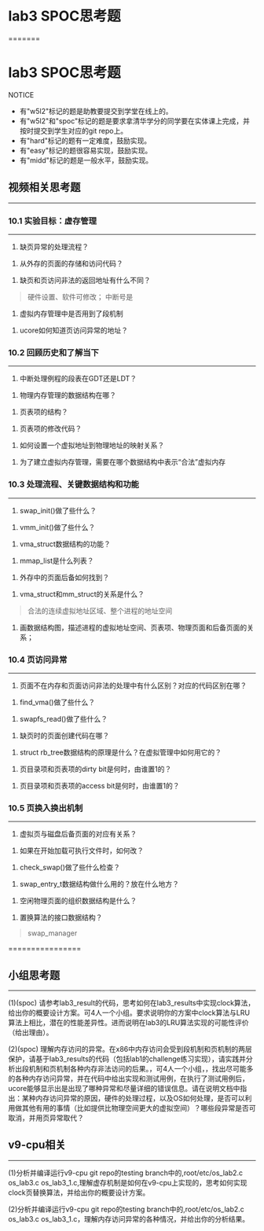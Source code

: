 # lab3 SPOC思考题

=======
# lab3 SPOC思考题

NOTICE
- 有"w5l2"标记的题是助教要提交到学堂在线上的。
- 有"w5l2"和"spoc"标记的题是要求拿清华学分的同学要在实体课上完成，并按时提交到学生对应的git repo上。
- 有"hard"标记的题有一定难度，鼓励实现。
- 有"easy"标记的题很容易实现，鼓励实现。
- 有"midd"标记的题是一般水平，鼓励实现。

## 视频相关思考题
---

### 10.1 实验目标：虚存管理
---

1. 缺页异常的处理流程？

 > 

1. 从外存的页面的存储和访问代码？

 > 

1. 缺页和页访问非法的返回地址有什么不同？

 > 硬件设置、软件可修改； 中断号是

1. 虚拟内存管理中是否用到了段机制

 > 

1. ucore如何知道页访问异常的地址？

### 10.2 回顾历史和了解当下
---

1. 中断处理例程的段表在GDT还是LDT？

 > 

1. 物理内存管理的数据结构在哪？

 > 

1. 页表项的结构？

 > 

1. 页表项的修改代码？

 > 

1. 如何设置一个虚拟地址到物理地址的映射关系？

 > 

1. 为了建立虚拟内存管理，需要在哪个数据结构中表示“合法”虚拟内存

 > 
 
### 10.3 处理流程、关键数据结构和功能
---

1. swap_init()做了些什么？

 > 

1. vmm_init()做了些什么？

 > 

1. vma_struct数据结构的功能？

 > 

1. mmap_list是什么列表？

 > 

1. 外存中的页面后备如何找到？

 > 

1. vma_struct和mm_struct的关系是什么？

 > 合法的连续虚拟地址区域、整个进程的地址空间

1. 画数据结构图，描述进程的虚拟地址空间、页表项、物理页面和后备页面的关系；

 > 

### 10.4 页访问异常
---

1. 页面不在内存和页面访问非法的处理中有什么区别？对应的代码区别在哪？

 > 
 
1. find_vma()做了些什么？

 > 
 
1. swapfs_read()做了些什么？

 > 
 
1. 缺页时的页面创建代码在哪？

 > 
 
1. struct rb_tree数据结构的原理是什么？在虚拟管理中如何用它的？

 > 
 
1. 页目录项和页表项的dirty bit是何时，由谁置1的？

 > 
 
1. 页目录项和页表项的access bit是何时，由谁置1的？

 > 

### 10.5 页换入换出机制
---

1. 虚拟页与磁盘后备页面的对应有关系？

 > 
 
1. 如果在开始加载可执行文件时，如何改？

 > 
 
1. check_swap()做了些什么检查？

 > 
 
1. swap_entry_t数据结构做什么用的？放在什么地方？

 > 
 
1. 空闲物理页面的组织数据结构是什么？

 > 
 
1. 置换算法的接口数据结构？

 > swap_manager

================


## 小组思考题
---
(1)(spoc) 请参考lab3_result的代码，思考如何在lab3_results中实现clock算法，给出你的概要设计方案。可4人一个小组。要求说明你的方案中clock算法与LRU算法上相比，潜在的性能差异性。进而说明在lab3的LRU算法实现的可能性评价（给出理由）。

(2)(spoc) 理解内存访问的异常。在x86中内存访问会受到段机制和页机制的两层保护，请基于lab3_results的代码（包括lab1的challenge练习实现），请实践并分析出段机制和页机制各种内存非法访问的后果。，可4人一个小组，，找出尽可能多的各种内存访问异常，并在代码中给出实现和测试用例，在执行了测试用例后，ucore能够显示出是出现了哪种异常和尽量详细的错误信息。请在说明文档中指出：某种内存访问异常的原因，硬件的处理过程，以及OS如何处理，是否可以利用做其他有用的事情（比如提供比物理空间更大的虚拟空间）？哪些段异常是否可取消，并用页异常取代？

## v9-cpu相关
---
(1)分析并编译运行v9-cpu git repo的testing branch中的,root/etc/os_lab2.c os_lab3.c os_lab3_1.c,理解虚存机制是如何在v9-cpu上实现的，思考如何实现clock页替换算法，并给出你的概要设计方案。

(2)分析并编译运行v9-cpu git repo的testing branch中的,root/etc/os_lab2.c os_lab3.c os_lab3_1.c，理解内存访问异常的各种情况，并给出你的分析结果。
